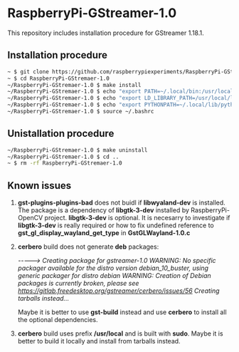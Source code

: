 # RaspberryPi-GStreamer-1.0

This repository includes installation procedure for GStreamer 1.18.1.

## Installation procedure

```bash
~ $ git clone https://github.com/raspberrypiexperiments/RaspberryPi-GStremaer-1.0.git
~ $ cd RaspberryPi-GStremaer-1.0
~/RaspberryPi-GStremaer-1.0 $ make install
~/RaspberryPi-GStremaer-1.0 $ echo "export PATH=~/.local/bin:/usr/local/bin:$PATH" >> ~/.basrc
~/RaspberryPi-GStremaer-1.0 $ echo "export LD_LIBRARY_PATH=/usr/local/lib:$LD_LIBRARY_PATH" >> ~/.bashrc
~/RaspberryPi-GStremaer-1.0 $ echo "export PYTHONPATH=~/.local/lib/python3.7/site-packages:/usr/local/lib/python3.7/site-packages:$PYTHONPATH" >> ~/.bashrc
~/RaspberryPi-GStremaer-1.0 $ source ~/.bashrc
```

## Unistallation procedure

```bash
~/RaspberryPi-GStremaer-1.0 $ make uninstall
~/RaspberryPi-GStremaer-1.0 $ cd ..
~ $ rm -rf RaspberryPi-GStremaer-1.0
```

## Known issues

1. __gst-plugins-plugins-bad__ does not buidl if __libwyaland-dev__ is installed. The package is a dependency of __libgtk-3-dev__ installed by RaspberryPi-OpenCV project. __libgtk-3-dev__ is optional. It is necesarry to investigate if __libgtk-3-dev__ is really required or how to fix undefined reference to __gst_gl_display_wayland_get_type__ in __GstGLWayland-1.0.c__

2. __cerbero__ build does not generate __deb__ packages:

    _-----> Creating package for gstreamer-1.0
WARNING: No specific packager available for the distro version debian_10_buster, using generic packager for distro debian
WARNING: Creation of Debian packages is currently broken, please see https://gitlab.freedesktop.org/gstreamer/cerbero/issues/56
Creating tarballs instead..._

    Maybe it is better to use __gst-build__ instead and use __cerbero__ to install all the optional dependencies.

3. __cerbero__ build uses prefix __/usr/local__ and is built with __sudo__. Maybe it is better to build it locally and install from tarballs instead.